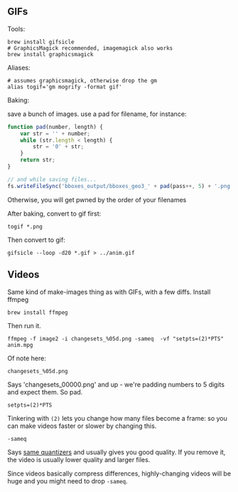 ## GIFs

Tools:

    brew install gifsicle
    # GraphicsMagick recommended, imagemagick also works
    brew install graphicsmagick

Aliases:

    # assumes graphicsmagick, otherwise drop the gm
    alias togif='gm mogrify -format gif'

Baking:

save a bunch of images. use a pad for filename, for instance:

```javascript
function pad(number, length) {
    var str = '' + number;
    while (str.length < length) {
        str = '0' + str;
    }
    return str;
}

// and while saving files...
fs.writeFileSync('bboxes_output/bboxes_geo3_' + pad(pass++, 5) + '.png', c.toBuffer());
```

Otherwise, you will get pwned by the order of your filenames

After baking, convert to gif first:

    togif *.png

Then convert to gif:

    gifsicle --loop -d20 *.gif > ../anim.gif

## Videos

Same kind of make-images thing as with GIFs, with a few diffs. Install
ffmpeg

    brew install ffmpeg

Then run it.

    ffmpeg -f image2 -i changesets_%05d.png -sameq  -vf "setpts=(2)*PTS" anim.mpg

Of note here:

    changesets_%05d.png

Says 'changesets_00000.png' and up - we're padding numbers to 5 digits and expect
them. So pad.

    setpts=(2)*PTS

Tinkering with `(2)` lets you change how many files become a frame: so you can
make videos faster or slower by changing this.

    -sameq

Says [same quantizers](http://ffmpeg.org/trac/ffmpeg/wiki/Option%20'-sameq'%20does%20NOT%20mean%20'same%20quality') and
usually gives you good quality. If you remove it, the video is usually
lower quality and larger files.

Since videos basically compress differences, highly-changing videos
will be huge and you might need to drop `-sameq`.
